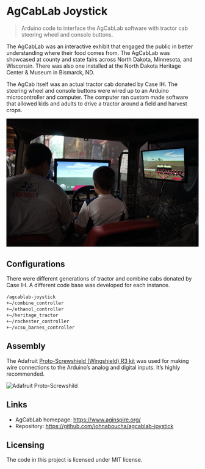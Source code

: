 # AgCabLab Joystick
> Arduino code to interface the AgCabLab software with tractor cab steering wheel and console buttons.

The AgCabLab was an interactive exhibit that engaged the public in better understanding where their food comes from. The AgCabLab was showcased at county and state fairs across North Dakota, Minnesota, and Wisconsin. There was also one installed at the North Dakota Heritage Center & Museum in Bismarck, ND.

The AgCab itself was an actual tractor cab donated by Case IH. The steering wheel and console buttons were wired up to an Arduino microcontroller and computer. The computer ran custom made software that allowed kids and adults to drive a tractor around a field and harvest crops.

![AgCabLab](/photos/agcablab.jpg)

## Configurations

There were different generations of tractor and combine cabs donated by Case IH. A different code base was developed for each instance.

```
/agcablab-joystick
+—/combine_controller
+—/ethanol_controller
+—/heritage_tractor
+—/rochester_controller
+—/vcsu_barnes_controller
```

## Assembly

The Adafruit [Proto-Screwshield (Wingshield) R3 kit](https://www.adafruit.com/product/196) was used for making wire connections to the Arduino’s analog and digital inputs. It’s highly recommended.

![Adafruit Proto-Screwshild](/photos/wing-shild.jpg)

## Links

- AgCabLab homepage: https://www.aginspire.org/
- Repository: https://github.com/johnaboucha/agcablab-joystick

## Licensing

The code in this project is licensed under MIT license.